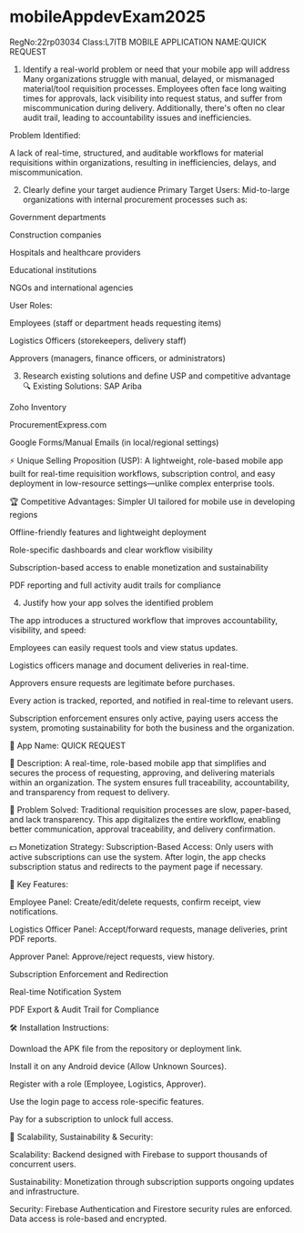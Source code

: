 # mobileAppdevExam2025

 RegNo:22rp03034
Class:L7ITB
MOBILE APPLICATION NAME:QUICK REQUEST

1. Identify a real-world problem or need that your mobile app will address
Many organizations struggle with manual, delayed, or mismanaged material/tool requisition processes. Employees often face long waiting times for approvals, lack visibility into request status, and suffer from miscommunication during delivery. Additionally, there's often no clear audit trail, leading to accountability issues and inefficiencies.

Problem Identified:

A lack of real-time, structured, and auditable workflows for material requisitions within organizations, resulting in inefficiencies, delays, and miscommunication.

2. Clearly define your target audience
Primary Target Users: Mid-to-large organizations with internal procurement processes such as:

Government departments

Construction companies

Hospitals and healthcare providers

Educational institutions

NGOs and international agencies

User Roles:

Employees (staff or department heads requesting items)

Logistics Officers (storekeepers, delivery staff)

Approvers (managers, finance officers, or administrators)

3. Research existing solutions and define USP and competitive advantage
🔍 Existing Solutions:
SAP Ariba

Zoho Inventory

ProcurementExpress.com

Google Forms/Manual Emails (in local/regional settings)

⚡ Unique Selling Proposition (USP):
A lightweight, role-based mobile app built for real-time requisition workflows, subscription control, and easy deployment in low-resource settings—unlike complex enterprise tools.

🏆 Competitive Advantages:
Simpler UI tailored for mobile use in developing regions

Offline-friendly features and lightweight deployment

Role-specific dashboards and clear workflow visibility

Subscription-based access to enable monetization and sustainability

PDF reporting and full activity audit trails for compliance

4. Justify how your app solves the identified problem

The app introduces a structured workflow that improves accountability, visibility, and speed:

Employees can easily request tools and view status updates.

Logistics officers manage and document deliveries in real-time.

Approvers ensure requests are legitimate before purchases.

Every action is tracked, reported, and notified in real-time to relevant users.

Subscription enforcement ensures only active, paying users access the system, promoting sustainability for both the business and the organization.


📱 App Name:
QUICK REQUEST

📄 Description:
A real-time, role-based mobile app that simplifies and secures the process of requesting, approving, and delivering materials within an organization. The system ensures full traceability, accountability, and transparency from request to delivery.

🧩 Problem Solved:
Traditional requisition processes are slow, paper-based, and lack transparency. This app digitalizes the entire workflow, enabling better communication, approval traceability, and delivery confirmation.

💵 Monetization Strategy:
Subscription-Based Access: Only users with active subscriptions can use the system. After login, the app checks subscription status and redirects to the payment page if necessary.

🔑 Key Features:

Employee Panel: Create/edit/delete requests, confirm receipt, view notifications.

Logistics Officer Panel: Accept/forward requests, manage deliveries, print PDF reports.

Approver Panel: Approve/reject requests, view history.

Subscription Enforcement and Redirection

Real-time Notification System

PDF Export & Audit Trail for Compliance

🛠️ Installation Instructions:

Download the APK file from the repository or deployment link.

Install it on any Android device (Allow Unknown Sources).

Register with a role (Employee, Logistics, Approver).

Use the login page to access role-specific features.

Pay for a subscription to unlock full access.

🌱 Scalability, Sustainability & Security:

Scalability: Backend designed with Firebase to support thousands of concurrent users.

Sustainability: Monetization through subscription supports ongoing updates and infrastructure.

Security: Firebase Authentication and Firestore security rules are enforced. Data access is role-based and encrypted.